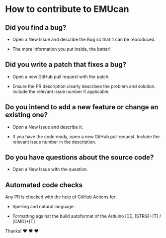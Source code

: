 # How to contribute to EMUcan

## **Did you find a bug?**

- Open a New Issue and describe the Bug so that it can be reproduced.

- The more information you put inside, the better!

## **Did you write a patch that fixes a bug?**

- Open a new GitHub pull request with the patch.

- Ensure the PR description clearly describes the problem and solution. Include the relevant issue number if applicable.

## **Do you intend to add a new feature or change an existing one?**

- Open a New Issue and describe it.

- If you have the code ready, open a new GitHub pull request. Include the relevant issue number in the description.

## **Do you have questions about the source code?**

- Open a New Issue with the question.

## **Automated code checks**

Any PR is checked with the help of GitHub Actions for:

- Spelling and natural language.

- Formatting against the build autoformat of the Arduino IDE, [STRG]+[T] / [CMD]+[T]

Thanks! :heart: :heart: :heart:
